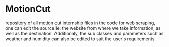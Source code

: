 # MotionCut
repository of all motion cut internship files 
in the code for web scraping, one can edit the source ie: the website from where we take information, as well as the destination.
Additionaly, the sub classes and parameters such as weather and humidity can also be edited to suit the user's requirements.
